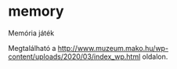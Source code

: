 # memory
Memória játék

Megtalálható a http://www.muzeum.mako.hu/wp-content/uploads/2020/03/index_wp.html oldalon. 

